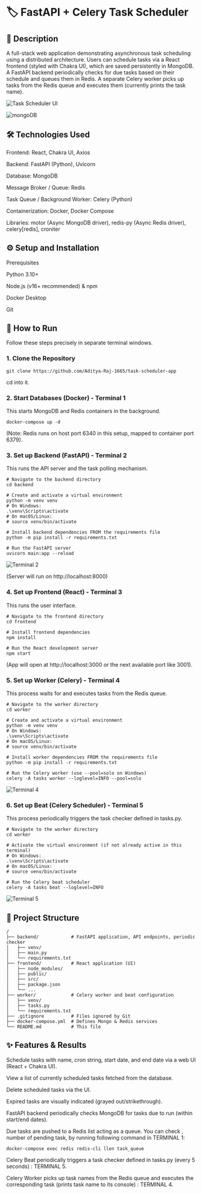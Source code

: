 # 🏷️ FastAPI + Celery Task Scheduler

## 📝 Description

A full-stack web application demonstrating asynchronous task scheduling using a distributed architecture. Users can schedule tasks via a React frontend (styled with Chakra UI), which are saved persistently in MongoDB. A FastAPI backend periodically checks for due tasks based on their schedule and queues them in Redis. A separate Celery worker picks up tasks from the Redis queue and executes them (currently prints the task name).

![Task Scheduler UI](./images/UI.png)

![mongoDB](./images/mongoDB.png)


## 🛠️ Technologies Used

Frontend: React, Chakra UI, Axios

Backend: FastAPI (Python), Uvicorn

Database: MongoDB

Message Broker / Queue: Redis

Task Queue / Background Worker: Celery (Python)

Containerization: Docker, Docker Compose

Libraries: motor (Async MongoDB driver), redis-py (Async Redis driver), celery[redis], croniter

## ⚙️ Setup and Installation

Prerequisites

Python 3.10+

Node.js (v16+ recommended) & npm

Docker Desktop

Git

## 🚀 How to Run

Follow these steps precisely in separate terminal windows.

### 1. Clone the Repository
```
git clone https://github.com/Aditya-Raj-1665/task-scheduler-app
```
cd into it.

### 2. Start Databases (Docker) - Terminal 1

This starts MongoDB and Redis containers in the background.
```
docker-compose up -d
```



(Note: Redis runs on host port 6340 in this setup, mapped to container port 6379).

### 3. Set up Backend (FastAPI) - Terminal 2

This runs the API server and the task polling mechanism.
```
# Navigate to the backend directory
cd backend

# Create and activate a virtual environment
python -m venv venv
# On Windows:
.\venv\Scripts\activate
# On macOS/Linux:
# source venv/bin/activate

# Install backend dependencies FROM the requirements file
python -m pip install -r requirements.txt 

# Run the FastAPI server
uvicorn main:app --reload
```

![Terminal 2](./images/terminal2.png)

(Server will run on http://localhost:8000)

### 4. Set up Frontend (React) - Terminal 3

This runs the user interface.
```
# Navigate to the frontend directory
cd frontend

# Install frontend dependencies
npm install

# Run the React development server
npm start
```

(App will open at http://localhost:3000 or the next available port like 3001).

### 5. Set up Worker (Celery) - Terminal 4

This process waits for and executes tasks from the Redis queue.
```
# Navigate to the worker directory
cd worker

# Create and activate a virtual environment
python -m venv venv
# On Windows:
.\venv\Scripts\activate
# On macOS/Linux:
# source venv/bin/activate

# Install worker dependencies FROM the requirements file
python -m pip install -r requirements.txt

# Run the Celery worker (use --pool=solo on Windows)
celery -A tasks worker --loglevel=INFO --pool=solo
```

![Terminal 4](./images/terminal4.png)


### 6. Set up Beat (Celery Scheduler) - Terminal 5

This process periodically triggers the task checker defined in tasks.py.
```
# Navigate to the worker directory
cd worker

# Activate the virtual environment (if not already active in this terminal)
# On Windows:
.\venv\Scripts\activate
# On macOS/Linux:
# source venv/bin/activate

# Run the Celery beat scheduler
celery -A tasks beat --loglevel=INFO
```

![Terminal 5](./images/terminal5.png)

## 📁 Project Structure
```
/
├── backend/            # FastAPI application, API endpoints, periodic checker
│   ├── venv/
│   ├── main.py
│   └── requirements.txt
├── frontend/           # React application (UI)
│   ├── node_modules/
│   ├── public/
│   ├── src/
│   ├── package.json
│   └── ...
├── worker/             # Celery worker and beat configuration
│   ├── venv/
│   ├── tasks.py
│   └── requirements.txt
├── .gitignore          # Files ignored by Git
├── docker-compose.yml  # Defines Mongo & Redis services
└── README.md           # This file
```

## ✨ Features & Results

Schedule tasks with name, cron string, start date, and end date via a web UI (React + Chakra UI).

View a list of currently scheduled tasks fetched from the database.

Delete scheduled tasks via the UI.

Expired tasks are visually indicated (grayed out/strikethrough).

FastAPI backend periodically checks MongoDB for tasks due to run (within start/end dates).

Due tasks are pushed to a Redis list acting as a queue.
You can check , number of pending task, by running following command in TERMINAL 1:
```
docker-compose exec redis redis-cli llen task_queue
```

Celery Beat periodically triggers a task checker defined in tasks.py (every 5 seconds) : TERMINAL 5.

Celery Worker picks up task names from the Redis queue and executes the corresponding task (prints task name to its console) : TERMINAL 4.

